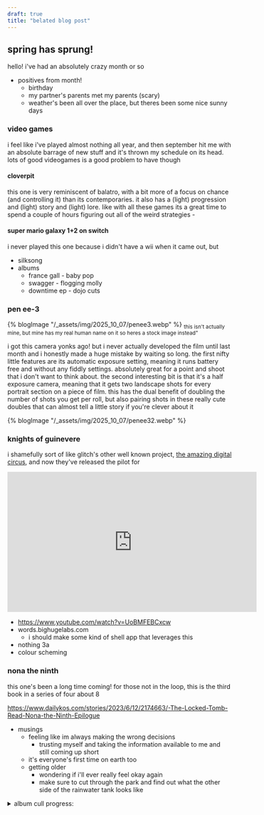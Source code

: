```yaml
---
draft: true
title: "belated blog post"
---
```


## spring has sprung!
hello! i've had an absolutely crazy month or so
- positives from month!
  - birthday
  - my partner's parents met my parents (scary)
  - weather's been all over the place, but theres been some nice sunny days 

### video games
i feel like i've played almost nothing all year, and then september hit me with an absolute barrage of new stuff and it's thrown my schedule on its head. lots of good videogames is a good problem to have though

#### cloverpit
this one is very reminiscent of balatro, with a bit more of a focus on chance (and controlling it) than its contemporaries. it also has a (light) progression and (light) story and (light) lore. like with all these games its a great time to spend a couple of hours figuring out all of the weird strategies - 

#### super mario galaxy 1+2 on switch
i never played this one because i didn't have a wii when it came out, but 
  - silksong
- albums
  - france gall - baby pop
  - swagger - flogging molly
  - downtime ep - dojo cuts
### pen ee-3
{% blogImage "/_assets/img/2025_10_07/penee3.webp" %}
<sub>this isn't actually mine, but mine has my real human name on it so heres a stock image instead"</sub>

i got this camera yonks ago! but i never actually developed the film until last month and i honestly made a huge mistake by waiting so long. the first nifty little features are its automatic exposure setting, meaning it runs battery free and without any fiddly settings. absolutely great for a point and shoot that i don't want to think about. the second interesting bit is that it's a half exposure camera, meaning that it gets two landscape shots for every portrait section on a piece of film. this has the dual benefit of doubling the number of shots you get per roll, but also pairing shots in these really cute doubles that can almost tell a little story if you're clever about it

{% blogImage "/_assets/img/2025_10_07/penee32.webp" %}

### knights of guinevere
i shamefully sort of like glitch's other well known project, [the amazing digital circus](https://www.youtube.com/watch?v=HwAPLk_sQ3w&list=PLHovnlOusNLgvAbnxluXCVB3KLj8e4QB-), and now they've released the pilot for 

<iframe width="560" height="315" src="https://www.youtube-nocookie.com/embed/MCAdbUaMlAE" title="YouTube video player" frameborder="0" allow="accelerometer; autoplay; clipboard-write; encrypted-media; gyroscope; picture-in-picture; web-share" referrerpolicy="strict-origin-when-cross-origin" allowfullscreen></iframe>

- https://www.youtube.com/watch?v=UoBMFEBCxcw
- words.bighugelabs.com
  - i should make some kind of shell app that leverages this
- nothing 3a
- colour scheming


### nona the ninth
this one's been a long time coming! for those not in the loop, this is the third book in a series of four about 8

https://www.dailykos.com/stories/2023/6/12/2174663/-The-Locked-Tomb-Read-Nona-the-Ninth-Epilogue

- musings
  - feeling like im always making the wrong decisions
    - trusting myself and taking the information available to me and still coming up short
  - it's everyone's first time on earth too
  - getting older
    - wondering if i'll ever really feel okay again
    - make sure to cut through the park and find out what the other side of the rainwater tank looks like

<details>
  <summary>album cull progress:</summary>
  <p>
  
| artist                                                   | album                                                                                    | keep? | notes                                                                        |
| -------------------------------------------------------- | ---------------------------------------------------------------------------------------- | ----- | ---------------------------------------------------------------------------- |
| (Ben) Von Wildenhaus                                     | II                                                                                       | ✅     |                                                                              |
| 100 gecs                                                 | 1000 gecs                                                                                | ✅     |                                                                              |
| 100 gecs                                                 | 10,000 gecs                                                                              | ✅     |                                                                              |
| 18 Carat Affair                                          | Spent Passions 2                                                                         | ❌     |                                                                              |
| 2 Mello                                                  | Atmospheric Horror Music, Vol. 2                                                         | ⭕     |                                                                              |
| 2 Mello                                                  | Love Sickubus 2-Pak                                                                      | ✅     |                                                                              |
| 2hollis                                                  | star                                                                                     | ❌     |                                                                              |
| 36                                                       | Tomorrow’s Explorers                                                                     | ⭕     |                                                                              |
| Access to Arasaka                                        | l a k e s                                                                                | ⭕     |                                                                              |
| Adam Skorupa & Krzysztof Wierzynkiewicz                  | The Witcher 2 Assassins of Kings (Enhanced Edition) [Original Game Soundtrack]           | ✅     |                                                                              |
| Adolescents                                              | Adolescents                                                                              | ⭕     | some ok fast paced punk, might be good to replace this with some local stuff |
| Adult Mom                                                | Momentary Lapse of Happily                                                               | ✅     |                                                                              |
| Akusmi                                                   | Lines                                                                                    | ✅     |                                                                              |
| Alci                                                     | Uma                                                                                      | ❌     |                                                                              |
| Alec Holowka                                             | Night in the Woods, Vol. 1 At the End of Everything                                      | ✅     |                                                                              |
| Alec Holowka                                             | Night in the Woods, Vol. 2 Hold Onto Anything                                            | ✅     |                                                                              |
| Alexander Flood                                          | The Space Between                                                                        | ⭕     | this is a good album but i truly despise the track pathways                  |
| Alexander Flood                                          | Oscillate                                                                                | ✅     |                                                                              |
| ALEXSUCKS                                                | Whatever I Want                                                                          | ✅     |                                                                              |
| Alfa Mist                                                | Antiphon                                                                                 | ✅     |                                                                              |
| alt‐J                                                    | An Awesome Wave                                                                          | ❌     |                                                                              |
| Anamanaguchi                                             | Power Supply                                                                             | ⭕     |                                                                              |
| Anamanaguchi                                             | Dawn Metropolis                                                                          | ✅     |                                                                              |
| Anamanaguchi                                             | Endless Fantasy                                                                          | ✅     |                                                                              |
| Anamanaguchi                                             | [USA]                                                                                    | ❌     |                                                                              |
| And One                                                  | Bodypop (Special Edition)                                                                | ❌     |                                                                              |
| André 3000                                               | New Blue Sun                                                                             | ❌     |                                                                              |
| Animal Collective                                        | Merriweather Post Pavilion                                                               | ❌     |                                                                              |
| Ansome                                                   | Stowaway                                                                                 | ✅     | this album is HEAVY                                                          |
| Ansome                                                   | Hounds of the Harbour                                                                    | ✅     |                                                                              |
| Aphex Twin                                               | Selected Ambient Works 85–92                                                             | ✅     |                                                                              |
| Aphex Twin                                               | Classics                                                                                 | ❌     |                                                                              |
| Aphex Twin                                               | Selected Ambient Works, Volume II                                                        | ⭕     |                                                                              |
| Aphex Twin                                               | …I Care Because You Do                                                                   | ✅     |                                                                              |
| Aphex Twin                                               | Richard D. James Album                                                                   | ❌     |                                                                              |
| Aphex Twin                                               | Come to Daddy                                                                            | ❌     |                                                                              |
| Aphex Twin                                               | Drukqs                                                                                   | ✅     |                                                                              |
| Aphex Twin                                               | Syro                                                                                     | ✅     |                                                                              |
| Arca                                                     | Stretch 1                                                                                |       |                                                                              |
| Arca                                                     | Stretch 2                                                                                |       |                                                                              |
| Arca                                                     | Arca                                                                                     |       |                                                                              |
| Arca                                                     | KiCk i                                                                                   |       |                                                                              |
| Arca                                                     | KICK ii                                                                                  |       |                                                                              |
| Arca                                                     | KicK iii                                                                                 |       |                                                                              |
| Arca                                                     | kick iiii                                                                                |       |                                                                              |
| Arca                                                     | kiCK iiiii                                                                               |       |                                                                              |
| Arctic Monkeys                                           | Suck It and See                                                                          |       |                                                                              |
| Arctic Monkeys                                           | AM                                                                                       |       |                                                                              |
| Art Blakey & The Jazz Messengers                         | Just Coolin'                                                                             |       |                                                                              |
| ARTHUR                                                   | Woof Woof                                                                                |       |                                                                              |
| ASKII                                                    | Obscura                                                                                  |       |                                                                              |
| ASKII                                                    | Hegelburg                                                                                |       |                                                                              |
| ASKII                                                    | Tie                                                                                      |       |                                                                              |
| ASKII                                                    | Hegelburg at Dusk                                                                        |       |                                                                              |
| ASKII                                                    | Hegelburg at Night                                                                       |       |                                                                              |
| ASKII                                                    | Isverden                                                                                 |       |                                                                              |
| ASKII                                                    | Isverden Rituals                                                                         |       |                                                                              |
| ASKII                                                    | Isverden Spirits                                                                         |       |                                                                              |
| Astrid Sonne                                             | Outside of Your Lifetime                                                                 |       |                                                                              |
| Atlus Sound Team                                         | Persona 3 Original Soundtrack                                                            |       |                                                                              |
| Atlus Sound Team                                         | Catherine Official Soundtrack                                                            |       |                                                                              |
| Atlus Sound Team                                         | Persona 5 Original Soundtrack                                                            |       |                                                                              |
| Atlus Sound Team                                         | Persona4 Original Soundtrack                                                             |       |                                                                              |
| Atlus Sound Team                                         | PERSONA5 THE ROYAL Original Soundtrack                                                   |       |                                                                              |
| Atlus Sound Team                                         | Persona 5 Tactica Original Soundtrack                                                    |       |                                                                              |
| Atlus Sound Team                                         | Persona 5 The Phantom X Beta Soundtrack                                                  |       |                                                                              |
| Atlus Sound Team                                         | Metaphor ReFantazio Special Soundtrack                                                   |       |                                                                              |
| Atlus Sound Team                                         | Persona 3 Reload Soundtrack                                                              |       |                                                                              |
| Avalanche Party                                          | Collateral Damage                                                                        |       |                                                                              |
| Baby Huey                                                | The Baby Huey Story The Living Legend                                                    |       |                                                                              |
| BADBADNOTGOOD                                            | III                                                                                      |       |                                                                              |
| BADBADNOTGOOD                                            | IV                                                                                       |       |                                                                              |
| BADBADNOTGOOD                                            | Talk Memory                                                                              |       |                                                                              |
| Barry Epoch Topping                                      | Paradise Killer Original Soundtrack                                                      |       |                                                                              |
| Bearcubs                                                 | Underwaterfall                                                                           |       |                                                                              |
| Beastie Boys                                             | Paul’s Boutique                                                                          |       |                                                                              |
| Belle & Sebastian                                        | LateNightTales                                                                           |       |                                                                              |
| BETWEEN FRIENDS                                          | 4 - garage sale                                                                          | ✅     |                                                                              |
| BETWEEN FRIENDS                                          | I Love My Girl, She’s My Boy                                                             | ✅     |                                                                              |
| Bill Le Sage & Tony Kinsey                               | Vibraphone Jazz Quartet                                                                  | ❌     |                                                                              |
| billiam                                                  | Animation Cel                                                                            | ✅     |                                                                              |
| Biosphere                                                | Patashnik                                                                                |       |                                                                              |
| Biosphere                                                | Substrata²                                                                               |       |                                                                              |
| Biosphere                                                | Shenzhou                                                                                 |       |                                                                              |
| Biosphere                                                | Cirque                                                                                   |       |                                                                              |
| Biosphere                                                | Compilation 1991-2004                                                                    |       |                                                                              |
| Biosphere                                                | L'incoronazione di Poppea                                                                |       |                                                                              |
| Biosphere                                                | Microgravity                                                                             |       |                                                                              |
| Biosphere                                                | Departed Glories                                                                         |       |                                                                              |
| Biosphere                                                | Birmingham Frequencies                                                                   |       |                                                                              |
| Biosphere                                                | The Hilvarenbeek Recordings                                                              |       |                                                                              |
| Biosphere                                                | The Senja Recordings                                                                     |       |                                                                              |
| Biosphere                                                | Angel's Flight                                                                           | ❌     |                                                                              |
| Biosphere                                                | Shortwave Memories                                                                       |       |                                                                              |
| Biosphere                                                | Autour De La Lune [Reissue]                                                              |       |                                                                              |
| Biosphere                                                | N‐Plants                                                                                 |       |                                                                              |
| Björk                                                    | Utopia                                                                                   |       |                                                                              |
| Björk                                                    | Homogenic                                                                                |       |                                                                              |
| Björk                                                    | Post                                                                                     |       |                                                                              |
| Black Flag                                               | My War                                                                                   |       |                                                                              |
| Black Flag                                               | Damaged                                                                                  |       |                                                                              |
| Bloodbath64                                              | Aestheticadelica                                                                         |       |                                                                              |
| Boards of Canada                                         | Music Has the Right to Children                                                          |       |                                                                              |
| Boards of Canada                                         | Twoism                                                                                   |       |                                                                              |
| Boards of Canada                                         | The Campfire Headphase                                                                   |       |                                                                              |
| Boards of Canada                                         | Geogaddi                                                                                 |       |                                                                              |
| Boards of Canada                                         | Tomorrow’s Harvest                                                                       |       |                                                                              |
| Bobby Swan                                               | Fixed Earth                                                                              |       |                                                                              |
| Bonobo                                                   | Expander                                                                                 |       |                                                                              |
| Borislav Slavov                                          | Baldur’s Gate 3 Original Soundtrack                                                      |       |                                                                              |
| born_blpy                                                | ems - single                                                                             |       |                                                                              |
| born_blpy                                                | Green Venus - Single                                                                     |       |                                                                              |
| born_blpy                                                | Void Transit - Single                                                                    |       |                                                                              |
| born_blpy                                                | Godhead Dub - Single                                                                     |       |                                                                              |
| boy 2000                                                 | tape 2000                                                                                |       |                                                                              |
| Brendan Eder Ensemble                                    | Therapy                                                                                  |       |                                                                              |
| Breton                                                   | War Room Stories                                                                         |       |                                                                              |
| Brian Eno                                                | Ambient 1 Music for Airports                                                             |       |                                                                              |
| Brian Eno                                                | Music For Installations                                                                  |       |                                                                              |
| Brian Eno & Fred again                                   | Secret Life                                                                              |       |                                                                              |
| BROCKHAMPTON                                             | 7 - SATURATION                                                                           |       |                                                                              |
| BROCKHAMPTON                                             | 7 - SATURATION III                                                                       |       |                                                                              |
| BROCKHAMPTON                                             | SATURATION                                                                               |       |                                                                              |
| BROCKHAMPTON                                             | SATURATION II                                                                            |       |                                                                              |
| BROCKHAMPTON                                             | SATURATION III                                                                           |       |                                                                              |
| BROCKHAMPTON                                             | iridescence                                                                              |       |                                                                              |
| BROCKHAMPTON                                             | 7 - SATURATION II                                                                        |       |                                                                              |
| Buddy Guy                                                | Stone Crazy!                                                                             |       |                                                                              |
| Burial                                                   | Burial                                                                                   |       |                                                                              |
| Burial                                                   | Untrue                                                                                   |       |                                                                              |
| Burial                                                   | Streetlands EP                                                                           |       |                                                                              |
| Burzum                                                   | Filosofem                                                                                |       |                                                                              |
| C418                                                     | Minecraft – Volume Alpha                                                                 |       |                                                                              |
| C418                                                     | Minecraft – Volume Beta                                                                  |       |                                                                              |
| C418                                                     | Excursions                                                                               |       |                                                                              |
| Car Seat Headrest                                        | Twin Fantasy                                                                             |       |                                                                              |
| Car Seat Headrest                                        | Monomania                                                                                |       |                                                                              |
| Car Seat Headrest                                        | Nervous Young Man                                                                        |       |                                                                              |
| Car Seat Headrest                                        | How to Leave Town                                                                        |       |                                                                              |
| Cardinals                                                | Cardinals                                                                                |       |                                                                              |
| Caribou                                                  | Honey                                                                                    |       |                                                                              |
| Carla Bruni                                              | Quelqu'un M'a Dit                                                                        |       |                                                                              |
| Caroline Polachek                                        | Pang                                                                                     |       |                                                                              |
| Caroline Polachek                                        | Desire, I Want To Turn Into You                                                          |       |                                                                              |
| CASIOPEA                                                 | Mint Jams                                                                                |       |                                                                              |
| CASIOPEA                                                 | Casiopea                                                                                 |       |                                                                              |
| CASIOPEA                                                 | Euphony                                                                                  |       |                                                                              |
| CASIOPEA                                                 | Flowers                                                                                  |       |                                                                              |
| CASIOPEA                                                 | Material                                                                                 |       |                                                                              |
| Celer + Forest Management                                | Landmarks                                                                                |       |                                                                              |
| Cell                                                     | Hanging Masses                                                                           |       |                                                                              |
| Cell                                                     | Onwards System                                                                           |       |                                                                              |
| Chairlift                                                | Does You Inspire You                                                                     |       |                                                                              |
| Chairlift                                                | Moth                                                                                     |       |                                                                              |
| Chappell Roan                                            | The Rise and Fall of a Midwest Princess                                                  |       |                                                                              |
| Charli xcx                                               | BRAT                                                                                     |       |                                                                              |
| Chemtrails                                               | The Joy of Sects                                                                         |       |                                                                              |
| Chet Faker                                               | Thinking in Textures                                                                     |       |                                                                              |
| Chet Faker                                               | Built on Glass                                                                           |       |                                                                              |
| Chicha Libre                                             | Sonido Amazonico                                                                         |       |                                                                              |
| Chick Corea                                              | On Two Pianos                                                                            |       |                                                                              |
| Chihei Hatakeyama                                        | Moon Light Reflecting Over Mountains                                                     |       |                                                                              |
| Childish Gambino                                         | Bando Stone and The New World                                                            |       |                                                                              |
| China Crisis                                             | Flaunt The Imperfection                                                                  |       |                                                                              |
| Chinese American Bear                                    | Wah!!!                                                                                   |       |                                                                              |
| CHO CO PA CO CHO CO QUIN QUIN                            | tradition                                                                                |       |                                                                              |
| CHOP                                                     | CHOPJAMS1                                                                                |       |                                                                              |
| CHOP                                                     | CHOPJAMS2                                                                                |       |                                                                              |
| Christopher Larkin                                       | Hollow Knight  Silksong (Original Soundtrack)                                            |       |                                                                              |
| Chuck Salamone                                           | Moonage Lobotomy - A Hylics 2 Musical Expansion                                          |       |                                                                              |
| Civic                                                    | New Vietnam & Singles                                                                    |       |                                                                              |
| clipping                                                 | Dead Channel Sky                                                                         |       |                                                                              |
| Cloud Nothings                                           | Final Summer                                                                             |       |                                                                              |
| Clown Core                                               | van                                                                                      |       |                                                                              |
| Cocteau Twins                                            | Head Over Heels                                                                          |       |                                                                              |
| Cocteau Twins                                            | Heaven or Las Vegas                                                                      |       |                                                                              |
| Coops                                                    | Lost Soul                                                                                |       |                                                                              |
| Cortex                                                   | Troupeau bleu                                                                            |       |                                                                              |
| Cosmo Sheldrake                                          | The Much Much How How and I                                                              |       |                                                                              |
| Cosmo Sheldrake                                          | Wake Up Calls                                                                            |       |                                                                              |
| Cosmo Sheldrake                                          | Wild Wet World                                                                           |       |                                                                              |
| Courtney Barnett                                         | The Double EP A Sea of Split Peas                                                        |       |                                                                              |
| Courtney Barnett                                         | Sometimes I Sit and Think, and Sometimes I Just Sit                                      |       |                                                                              |
| Crystal Castles                                          | Crystal Castles                                                                          |       |                                                                              |
| Crystal Castles                                          | (III)                                                                                    |       |                                                                              |
| Crystal Castles                                          | Amnesty (I)                                                                              |       |                                                                              |
| Crystal Castles                                          | Crystal Castles (II)                                                                     |       |                                                                              |
| D-A-D                                                    | Speed Of Darkness                                                                        |       |                                                                              |
| Daft Punk                                                | TRON Legacy (Original Motion Picture Soundtrack)                                         |       |                                                                              |
| Daft Punk                                                | TRON Legacy Collector’s Digital EP                                                       |       |                                                                              |
| Daisy the Great                                          | The Rubber Teeth Talk                                                                    |       |                                                                              |
| Dan Mason                                                | Hypnagogia                                                                               |       |                                                                              |
| Darren Korb                                              | Bastion Original Soundtrack                                                              |       |                                                                              |
| Darren Korb                                              | Transistor Original Soundtrack                                                           |       |                                                                              |
| Darren Korb                                              | Transistor Original Soundtrack Extended                                                  |       |                                                                              |
| Darren Korb                                              | Pyre Original Soundtrack                                                                 |       |                                                                              |
| Darren Korb                                              | Pyre Original Soundtrack - The Black Mandolin                                            |       |                                                                              |
| Darren Korb                                              | Pyre Original Soundtrack - The White Lute                                                |       |                                                                              |
| Darren Korb                                              | Hades Original Soundtrack                                                                |       |                                                                              |
| Daughter                                                 | 7 - Music From Before the Storm                                                          |       |                                                                              |
| Daughter                                                 | If You Leave                                                                             |       |                                                                              |
| Daughter                                                 | Not to Disappear                                                                         |       |                                                                              |
| Daughter                                                 | Stereo Mind Game                                                                         |       |                                                                              |
| Daughter of Swords                                       | Alex                                                                                     |       |                                                                              |
| Days N’ Daze                                             | Ward Off The Vultures                                                                    |       |                                                                              |
| Days N’ Daze                                             | Rogue Taxidermy                                                                          |       |                                                                              |
| Days N’ Daze                                             | Show Me the Blueprints                                                                   |       |                                                                              |
| Days N’ Daze                                             | 7 - Crustfall                                                                            |       |                                                                              |
| deadmau5                                                 | For Lack Of A Better Name                                                                |       |                                                                              |
| deadmau5                                                 | while(12)                                                                                |       |                                                                              |
| deadmau5                                                 | Random Album Title                                                                       |       |                                                                              |
| deadmau5                                                 | W-2016ALBUM-                                                                             |       |                                                                              |
| deadmau5                                                 | 4x4=12                                                                                   |       |                                                                              |
| Death Grips                                              | Exmilitary                                                                               |       |                                                                              |
| Death Grips                                              | No Love Deep Web                                                                         |       |                                                                              |
| Death Grips                                              | The Money Store                                                                          |       |                                                                              |
| Death Grips                                              | Government Plates                                                                        |       |                                                                              |
| Death Grips                                              | Fashion Week                                                                             |       |                                                                              |
| Death Grips                                              | The Powers That B                                                                        |       |                                                                              |
| Death Grips                                              | Bottomless Pit                                                                           |       |                                                                              |
| Death Grips                                              | Year of the Snitch                                                                       |       |                                                                              |
| Deathbrain                                               | fantasy noises & perfect delusions                                                       |       |                                                                              |
| death’s dynamic shroud                                   | I'll Try Living Like This                                                                |       |                                                                              |
| Deb Never                                                | Thank You for Attending                                                                  |       |                                                                              |
| Deepchord Presents Echospace                             | The Coldest Season                                                                       |       |                                                                              |
| Deltron 3030                                             | Deltron 3030                                                                             |       |                                                                              |
| Denzel Curry                                             | King of the Mischievous South, Vol. 1                                                    |       |                                                                              |
| Desolate Horizons                                        | Well Never Fade Away                                                                     |       |                                                                              |
| Desolate Horizons                                        | A Moment With No End                                                                     |       |                                                                              |
| Desolate Horizons                                        | A Moment With No End, pt. IV Stellar Remnants                                            |       |                                                                              |
| Desolate Horizons                                        | Exalted                                                                                  |       |                                                                              |
| Desolate Horizons                                        | The Noise Is Still There                                                                 |       |                                                                              |
| Desolate Horizons                                        | Upon Awakening                                                                           |       |                                                                              |
| Desolate Horizons                                        | Every Dream Is a Lifetime                                                                |       |                                                                              |
| Desolate Horizons                                        | A Modern-Day Affliction                                                                  |       |                                                                              |
| Desolate Horizons                                        | Hesitation                                                                               |       |                                                                              |
| Desolate Horizons                                        | Infinite Vistas                                                                          |       |                                                                              |
| Desolate Horizons - City Of Dawn                         | When Worlds Collide Without Echo                                                         |       |                                                                              |
| Diana Ross                                               | Diana                                                                                    |       |                                                                              |
| Dieter Horvat                                            | Sacred Words                                                                             |       |                                                                              |
| Diode                                                    | Diode                                                                                    |       |                                                                              |
| Disrupta                                                 | Solar Boy                                                                                |       |                                                                              |
| Dizzee Rascal                                            | Boy in da Corner                                                                         |       |                                                                              |
| Dizzee Rascal                                            | Tongue n’ Cheek (Dirtee Deluxe Edition)                                                  |       |                                                                              |
| Dizzee Rascal                                            | The Fifth                                                                                |       |                                                                              |
| DJ Kuroneko                                              | kuroneko                                                                                 |       |                                                                              |
| DJ Kuroneko                                              | neko garage                                                                              |       |                                                                              |
| DJ Kuroneko                                              | the end                                                                                  |       |                                                                              |
| DJ Kuroneko                                              | brittle                                                                                  |       |                                                                              |
| djrum                                                    | Portrait With Firewood                                                                   |       |                                                                              |
| djrum                                                    | p.jpg                                                                                    |       |                                                                              |
| djrum                                                    | jpg                                                                                      |       |                                                                              |
| Dora Jar                                                 | No Way To Relax When You Are On Fire                                                     |       |                                                                              |
| Dorian Electra                                           | Fanfare                                                                                  |       |                                                                              |
| Downhill2k01                                             | Butterfly Tetrad                                                                         |       |                                                                              |
| Dream Crease                                             | Naissance                                                                                |       |                                                                              |
| Dream Crease                                             | Naissance (Reimagined)                                                                   |       |                                                                              |
| Dream Crease                                             | Nocturne Chalice                                                                         |       |                                                                              |
| Dream Crease                                             |                                                                                          |       |                                                                              |
| Dream Crease                                             |                                                                                          |       |                                                                              |
| Dreamstate Logic                                         | A Place Outside Of Time                                                                  |       |                                                                              |
| Dreamstate Logic                                         | Era2                                                                                     |       |                                                                              |
| Dreamstate Logic                                         | Era3.I                                                                                   |       |                                                                              |
| Dreamstate Logic                                         | Era3.Ii                                                                                  |       |                                                                              |
| Dreamstate Logic                                         | Secrets of the Stars                                                                     |       |                                                                              |
| Dreamstate Logic                                         | Space Born                                                                               |       |                                                                              |
| Dreamstate Logic                                         | Origins                                                                                  |       |                                                                              |
| Dreamstate Logic                                         | The Other Earth                                                                          |       |                                                                              |
| Dreamstate Logic                                         | Distant Points of Light                                                                  |       |                                                                              |
| Dreamstate Logic                                         | Starbound                                                                                |       |                                                                              |
| Dreyma                                                   | Chapter II (Remastered)                                                                  |       |                                                                              |
| Dreyma                                                   | Lumina                                                                                   |       |

</p>
</details>
